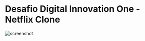 # Desafio Digital Innovation One - Netflix Clone


![screenshot](example.file:///C:/Users/Victor/Documents/Faculdade/estudos%20HTML%20E%20CSS/javascript/Estudosjs/Desafio-Netflix/img/capa.png"screenshot")
